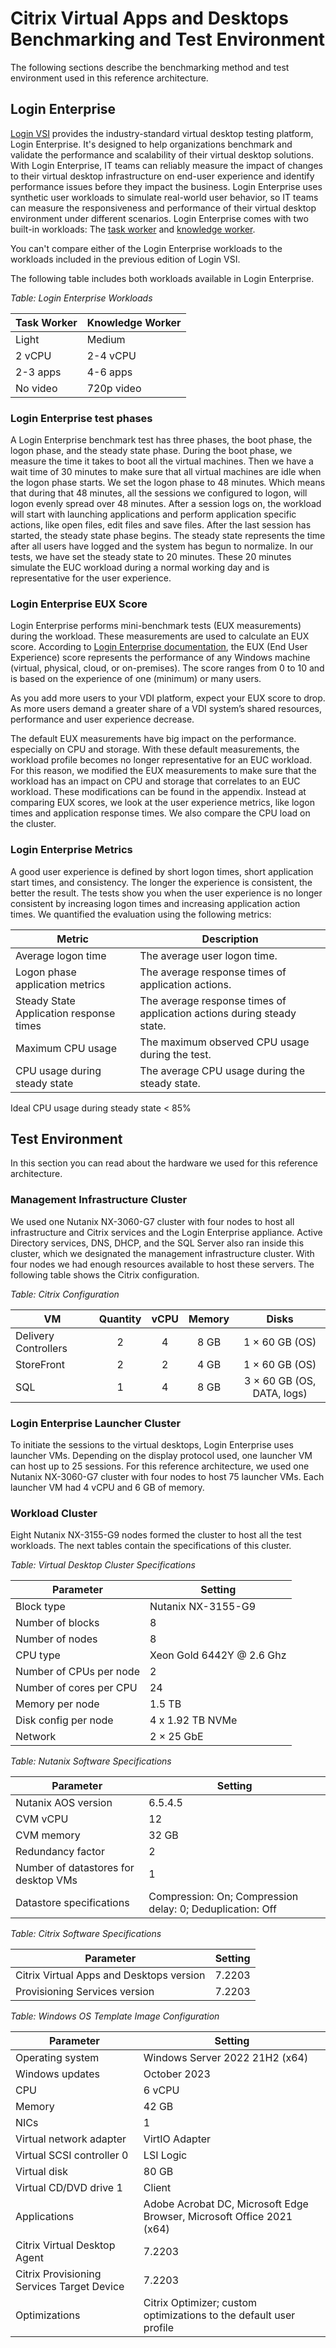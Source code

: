 # Citrix Virtual Apps and Desktops Benchmarking and Test Environment

The following sections describe the benchmarking method and test environment used in this reference architecture.

## Login Enterprise

[Login VSI](http://www.loginvsi.com/) provides the industry-standard virtual desktop testing platform, Login Enterprise. It's designed to help organizations benchmark and validate the performance and scalability of their virtual desktop solutions. With Login Enterprise, IT teams can reliably measure the impact of changes to their virtual desktop infrastructure on end-user experience and identify performance issues before they impact the business. Login Enterprise uses synthetic user workloads to simulate real-world user behavior, so IT teams can measure the responsiveness and performance of their virtual desktop environment under different scenarios. Login Enterprise comes with two built-in workloads: The [task worker](https://support.loginvsi.com/hc/en-us/articles/6949195003932-Task-Worker-Out-of-the-box) and [knowledge worker](https://support.loginvsi.com/hc/en-us/articles/6949191203740-Knowledge-Worker-Out-of-the-box). 

<note>
You can't compare either of the Login Enterprise workloads to the workloads included in the previous edition of Login VSI.
</note>

The following table includes both workloads available in Login Enterprise.

_Table: Login Enterprise Workloads_

| **Task Worker** | **Knowledge Worker** |
| --- | --- | 
| Light | Medium | 
| 2 vCPU | 2-4 vCPU |
| 2-3 apps | 4-6 apps |
| No video | 720p video |

### Login Enterprise test phases

A Login Enterprise benchmark test has three phases, the boot phase, the logon phase, and the steady state phase. During the boot phase, we measure the time it takes to boot all the virtual machines. Then we have a wait time of 30 minutes to make sure that all virtual machines are idle when the logon phase starts. We set the logon phase to 48 minutes. Which means that during that 48 minutes, all the sessions we configured to logon, will logon evenly spread over 48 minutes. After a session logs on, the workload will start with launching applications and perform application specific actions, like open files, edit files and save files. After the last session has started, the steady state phase begins. The steady state represents the time after all users have logged and the system has begun to normalize. In our tests, we have set the steady state to 20 minutes. These 20 minutes simulate the EUC workload during a normal working day and is representative for the user experience.

### Login Enterprise EUX Score

Login Enterprise performs mini-benchmark tests (EUX measurements) during the workload. These measurements are used to calculate an EUX score. According to [Login Enterprise documentation](https://support.loginvsi.com/hc/en-us/articles/4408717958162-Login-Enterprise-EUX-Score-), the EUX (End User Experience) score represents the performance of any Windows machine (virtual, physical, cloud, or on-premises). The score ranges from 0 to 10 and is based on the experience of one (minimum) or many users.

<note>
As you add more users to your VDI platform, expect your EUX score to drop. As more users demand a greater share of a VDI system’s shared resources, performance and user experience decrease.
</note>

The default EUX measurements have big impact on the performance. especially on CPU and storage. With these default measurements, the workload profile becomes no longer representative for an EUC workload. For this reason, we modified the EUX measurements to make sure that the workload has an impact on CPU and storage that correlates to an EUC workload. These modifications can be found in the appendix. Instead at comparing EUX scores, we look at the user experience metrics, like logon times and application response times. We also compare the CPU load on the cluster.

### Login Enterprise Metrics

A good user experience is defined by short logon times, short application start times, and consistency. The longer the experience is consistent, the better the result. The tests show you when the user experience is no longer consistent by increasing logon times and increasing application action times.
We quantified the evaluation using the following metrics:

| **Metric** | **Description** |
| --- | --- | 
| Average logon time | The average user logon time. |
| Logon phase application metrics | The average response times of application actions. |
| Steady State Application response times | The average response times of application actions during steady state. |
| Maximum CPU usage | The maximum observed CPU usage during the test. |
| CPU usage during steady state | The average CPU usage during the steady state. |

<note>
Ideal CPU usage during steady state  < 85%
</note>

## Test Environment

In this section you can read about the hardware we used for this reference architecture.

### Management Infrastructure Cluster

We used one Nutanix NX-3060-G7 cluster with four nodes to host all infrastructure and Citrix services and the Login Enterprise appliance. Active Directory services, DNS, DHCP, and the SQL Server also ran inside this cluster, which we designated the management infrastructure cluster. With four nodes we had enough resources available to host these servers. The following table shows the Citrix configuration.

_Table: Citrix Configuration_

| VM | Quantity | vCPU | Memory | Disks |
| --- | :---: | :---: | :---: | :---: |
| Delivery Controllers | 2 | 4 | 8 GB | 1 × 60 GB (OS) |
| StoreFront | 2 | 2 | 4 GB | 1 × 60 GB (OS) |
| SQL | 1 | 4 | 8 GB | 3 × 60 GB (OS, DATA, logs) |

### Login Enterprise Launcher Cluster

To initiate the sessions to the virtual desktops, Login Enterprise uses launcher VMs. Depending on the display protocol used, one launcher VM can host up to 25 sessions. For this reference architecture, we used one Nutanix NX-3060-G7 cluster with four nodes to host 75 launcher VMs. Each launcher VM had 4 vCPU and 6 GB of memory.

### Workload Cluster

Eight Nutanix NX-3155-G9 nodes formed the cluster to host all the test workloads. The next tables contain the specifications of this cluster.

_Table: Virtual Desktop Cluster Specifications_

| Parameter | Setting |
| --- | --- |
| Block type | Nutanix NX-3155-G9 |
| Number of blocks | 8 |
| Number of nodes | 8 |
| CPU type | Xeon Gold 6442Y @ 2.6 Ghz |
| Number of CPUs per node | 2 |
| Number of cores per CPU | 24 |
| Memory per node | 1.5 TB |
| Disk config per node | 4 x 1.92 TB NVMe |
| Network | 2 × 25 GbE |

_Table: Nutanix Software Specifications_

| Parameter | Setting | 
| --- | --- |
| Nutanix AOS version | 6.5.4.5 |
| CVM vCPU | 12 |
| CVM memory | 32 GB |
| Redundancy factor | 2 |
| Number of datastores for desktop VMs | 1 |
| Datastore specifications | Compression: On; Compression delay: 0; Deduplication: Off |

_Table: Citrix Software Specifications_ 

| Parameter | Setting |
| --- | --- |
| Citrix Virtual Apps and Desktops version | 7.2203 |
| Provisioning Services version | 7.2203 |

_Table: Windows OS Template Image Configuration_ 

| Parameter | Setting |
| --- | --- |
| Operating system | Windows Server 2022 21H2 (x64) |
| Windows updates | October 2023 |
| CPU | 6 vCPU |
| Memory | 42 GB |
| NICs | 1 |
| Virtual network adapter | VirtIO Adapter |
| Virtual SCSI controller 0 | LSI Logic |
| Virtual disk | 80 GB |
| Virtual CD/DVD drive 1 | Client |
| Applications | Adobe Acrobat DC, Microsoft Edge Browser, Microsoft Office 2021 (x64) |
| Citrix Virtual Desktop Agent | 7.2203 |
| Citrix Provisioning Services Target Device | 7.2203 |
| Optimizations | Citrix Optimizer; custom optimizations to the default user profile |